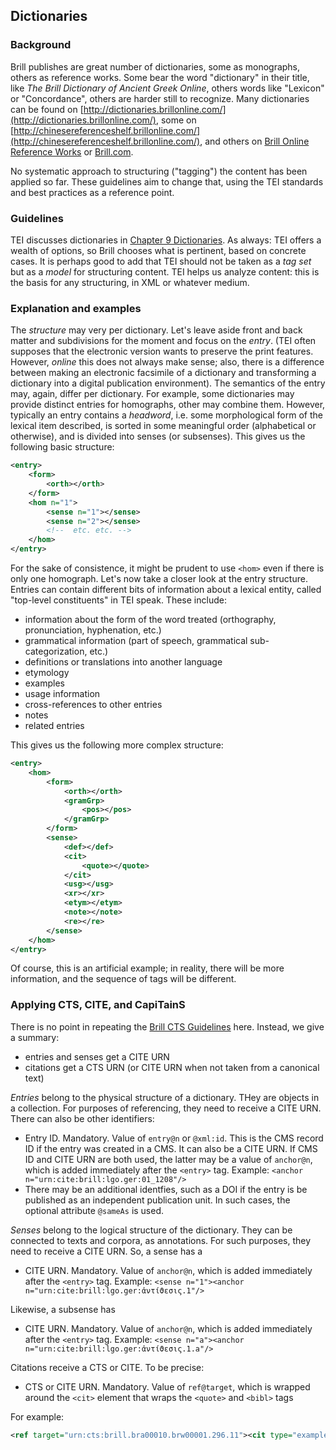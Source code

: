 ## Dictionaries

### Background

Brill publishes are great number of dictionaries, some as monographs, others as reference works. Some bear the word "dictionary" in their title, like _The Brill Dictionary of Ancient Greek Online_, others words like "Lexicon" or "Concordance", others are harder still to recognize. Many dictionaries can be found on [http://dictionaries.brillonline.com/](http://dictionaries.brillonline.com/), some on [http://chinesereferenceshelf.brillonline.com/](http://chinesereferenceshelf.brillonline.com/), and others on [Brill Online Reference Works](https://referenceworks.brillonline.com/subjects) or [Brill.com](brill.com).

No systematic approach to structuring ("tagging") the content has been applied so far. These guidelines aim to change that, using the TEI standards and best practices as a reference point.

### Guidelines

TEI discusses dictionaries in [Chapter 9 Dictionaries](http://www.tei-c.org/release/doc/tei-p5-doc/en/html/DI.html). As always: TEI offers a wealth of options, so Brill chooses what is pertinent, based on concrete cases. It is perhaps good to add that TEI should not be taken as a _tag set_ but as a _model_ for structuring content. TEI helps us analyze content: this is the basis for any structuring, in XML or whatever medium.

### Explanation and examples

The *structure* may very per dictionary. Let's leave aside front and back matter and subdivisions for the moment and focus on the *entry*. (TEI often supposes that the electronic version wants to preserve the print features. However, _online_ this does not always make sense; also, there is a difference between making an electronic facsimile of a dictionary and transforming a dictionary into a digital publication environment). The semantics of the entry may, again, differ per dictionary. For example, some dictionaries may provide distinct entries for homographs, other may combine them. However, typically an entry contains a *headword*, i.e. some morphological form of the lexical item described, is sorted in some meaningful order (alphabetical or otherwise), and is divided into senses (or subsenses). This gives us the following basic structure:

```xml
<entry>
    <form>
        <orth></orth>
    </form>
    <hom n="1">
        <sense n="1"></sense>
        <sense n="2"></sense>
        <!--  etc. etc. -->
    </hom>
</entry>
```

For the sake of consistence, it might be prudent to use `<hom>` even if there is only one homograph.
Let's now take a closer look at the entry structure. Entries can contain different bits of information about a lexical entity, called "top-level constituents" in TEI speak. These include:

- information about the form of the word treated (orthography, pronunciation, hyphenation, etc.)
- grammatical information (part of speech, grammatical sub-categorization, etc.)
- definitions or translations into another language
- etymology
- examples
- usage information
- cross-references to other entries
- notes
- related entries

This gives us the following more complex structure:

```xml
<entry>
    <hom>
        <form>
            <orth></orth>
            <gramGrp>
                <pos></pos>
            </gramGrp>
        </form>
        <sense>
            <def></def>
            <cit>
                <quote></quote>
            </cit>
            <usg></usg>
            <xr></xr>
            <etym></etym>
            <note></note>
            <re></re>
        </sense>
    </hom>
</entry>
```

Of course, this is an artificial example; in reality, there will be more information, and the sequence of tags will be different.

### Applying CTS, CITE, and CapiTainS

There is no point in repeating the [Brill CTS Guidelines](https://brillpublishers.gitlab.io/documentation-dts/) here. Instead, we give a summary:

- entries and senses get a CITE URN
- citations get a CTS URN (or CITE URN when not taken from a canonical text)

_Entries_ belong to the physical structure of a dictionary. THey are objects in a collection. For purposes of referencing, they need to receive a CITE URN. There can also be other identifiers:

- Entry ID. Mandatory. Value of `entry@n` or `@xml:id`. This is the CMS record ID if the entry was created in a CMS. It can also be a CITE URN. If CMS ID and CITE URN are both used, the latter may be a value of `anchor@n`, which is added immediately after the `<entry>` tag. Example: `<anchor n="urn:cite:brill:lgo.ger:01_1208"/>` 
- There may be an additional identfies, such as a DOI if the entry is  be published as an independent publication unit. In such cases, the optional attribute `@sameAs` is used.

_Senses_ belong to the logical structure of the dictionary. They can be connected to texts and corpora, as annotations. For such purposes, they need to receive a CITE URN. So, a sense has a

- CITE URN. Mandatory. Value of `anchor@n`, which is added immediately after the `<entry>` tag. Example: ```<sense n="1"><anchor n="urn:cite:brill:lgo.ger:ἀντίϑεσις.1"/>```

Likewise, a subsense has

- CITE URN. Mandatory. Value of `anchor@n`, which is added immediately after the `<entry>` tag. Example: ```<sense n="a"><anchor n="urn:cite:brill:lgo.ger:ἀντίϑεσις.1.a"/>```

Citations receive a CTS or CITE. To be precise:

- CTS or CITE URN. Mandatory. Value of `ref@target`, which is wrapped around the `<cit>` element that wraps the `<quote>` and `<bibl>` tags

For example: 
```xml
<ref target="urn:cts:brill.bra00010.brw00001.296.11"><cit type="example"><quote xml:lang="grc-Grek">ἐπεὶ οὖν τῷ ἀληϑῶς ἀγαϑῷ πρὸς τὸ μή άληϑῶς ἀγαϑόν έστιν ἡ ἀ., ἀμεσος δὲ τῶν δύο τούτων ἡ έναντίωσις</quote><bibl>34,34,9</bibl></cit></ref>
```

